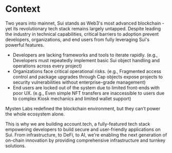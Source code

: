 # Context

Two years into mainnet, Sui stands as Web3's most advanced blockchain - yet its revolutionary tech stack remains largely untapped. Despite leading the industry in technical capabilities, critical barriers to adoption prevent developers, organizations, and end users from fully leveraging Sui's powerful features.

* Developers are lacking frameworks and tools to iterate rapidly. (e.g., Developers must repeatedly implement basic Sui object handling and operations across every project)
* Organizations face critical operational risks. (e.g., Fragmented access control and package upgrades through Cap objects expose projects to security vulnerabilities without enterprise-grade management)
* End users are locked out of the system due to limited front-ends with poor UX. (e.g., Even simple NFT transfers are inaccessible to users due to complex Kiosk mechanics and limited wallet support)

Mysten Labs redefined the blockchain environment, but they can’t power the whole ecosystem alone.

This is why we are building account.tech, a fully-featured tech stack empowering developers to build secure and user-friendly applications on Sui. From infrastructure, to DeFi, to AI, we're enabling the next generation of on-chain innovation by providing comprehensive infrastructure and turnkey solutions.
